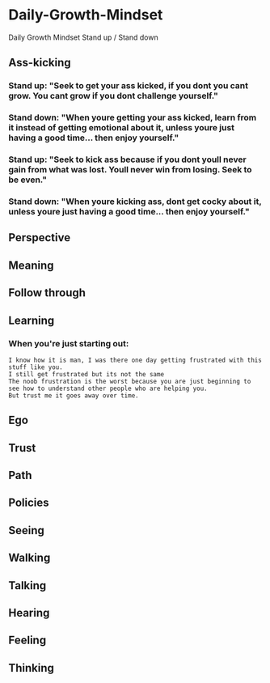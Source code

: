 # Daily-Growth-Mindset
Daily Growth Mindset Stand up / Stand down

## Ass-kicking

### Stand up: "Seek to get your ass kicked, if you dont you cant grow. You cant grow if you dont challenge yourself."

### Stand down: "When youre getting your ass kicked, learn from it instead of getting emotional about it, unless youre just having a good time... then enjoy yourself."

### Stand up: "Seek to kick ass because if you dont youll never gain from what was lost. Youll never win from losing. Seek to be even."

### Stand down: "When youre kicking ass, dont get cocky about it, unless youre just having a good time... then enjoy yourself."

## Perspective

## Meaning

## Follow through

## Learning

### When you're just starting out:

```
I know how it is man, I was there one day getting frustrated with this stuff like you.
I still get frustrated but its not the same
The noob frustration is the worst because you are just beginning to see how to understand other people who are helping you.
But trust me it goes away over time.
```

## Ego

## Trust

## Path

## Policies

## Seeing

## Walking

## Talking

## Hearing

## Feeling

## Thinking
